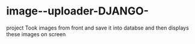 # image--uploader-DJANGO-
project Took images from front and save it into databse and then displays these images on screen
